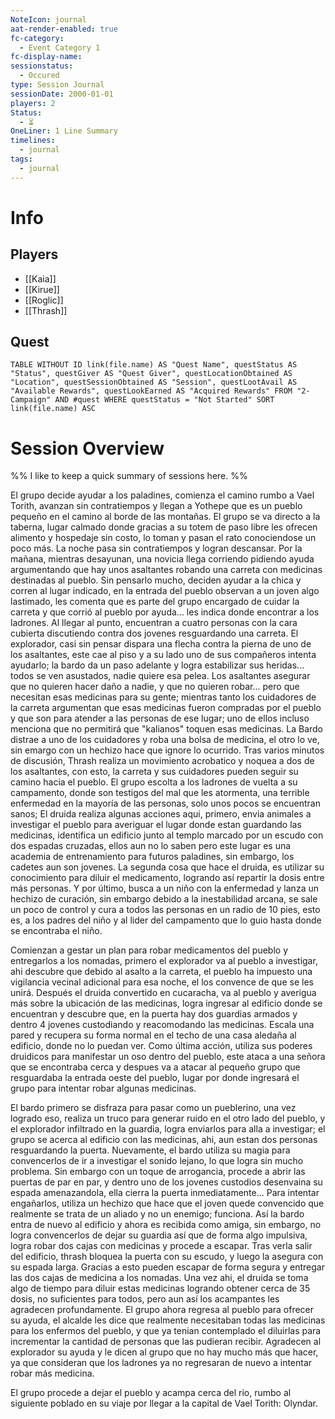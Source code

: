 ```yaml
---
NoteIcon: journal
aat-render-enabled: true
fc-category:
  - Event Category 1
fc-display-name: 
sessionstatus:
  - Occured
type: Session Journal
sessionDate: 2000-01-01
players: 2
Status:
  - ⏳
OneLiner: 1 Line Summary
timelines:
  - journal
tags:
  - journal
---
```




# Info 
## Players
- [[Kaia]]
- [[Kirue]]
- [[Roglic]]
- [[Thrash]]

## Quest
```dataview
TABLE WITHOUT ID link(file.name) AS "Quest Name", questStatus AS "Status", questGiver AS "Quest Giver", questLocationObtained AS "Location", questSessionObtained AS "Session", questLootAvail AS "Available Rewards", questLookEarned AS "Acquired Rewards" FROM "2-Campaign" AND #quest WHERE questStatus = "Not Started" SORT link(file.name) ASC

```

# Session Overview

%% I like to keep a quick summary of sessions here. %%

El grupo decide ayudar a los paladines, comienza el camino rumbo a Vael Torith, avanzan sin contratiempos y llegan a Yothepe que es un pueblo pequeño en el camino al borde de las montañas. El grupo se va directo a la taberna, lugar calmado donde gracias a su totem de paso libre les ofrecen alimento y hospedaje sin costo, lo toman y pasan el rato conociendose un poco más. La noche pasa sin contratiempos y logran descansar.  Por la mañana, mientras desayunan, una novicia llega corriendo pidiendo ayuda argumentando que hay unos asaltantes robando una carreta con medicinas destinadas al pueblo. Sin pensarlo mucho, deciden ayudar a la chica y corren al lugar indicado, en la entrada del pueblo observan a un joven algo lastimado, les comenta que es parte del grupo encargado de cuidar la carreta y que corrió al pueblo por ayuda... les indica donde encontrar a los ladrones. Al llegar al punto, encuentran a cuatro personas con la cara cubierta discutiendo contra dos jovenes resguardando una carreta. El explorador, casi sin pensar dispara una flecha contra la pierna de uno de los asaltantes, este cae al piso y a su lado uno de sus compañeros intenta ayudarlo; la bardo da un paso adelante y logra estabilizar sus heridas... todos se ven asustados, nadie quiere esa pelea. Los asaltantes asegurar que no quieren hacer daño a nadie, y que no quieren robar... pero que necesitan esas medicinas para su gente; mientras tanto los cuidadores de la carreta argumentan que esas medicinas fueron compradas por el pueblo y que son para atender a las personas de ese lugar; uno de ellos incluso menciona que no permitirá que "kalianos" toquen esas medicinas. La Bardo distrae a uno de los cuidadores y roba una bolsa de medicina, el otro lo ve, sin emargo con un hechizo hace que ignore lo ocurrido. Tras varios minutos de discusión, Thrash realiza un movimiento acrobatico y noquea a dos de los asaltantes, con esto, la carreta y sus cuidadores pueden seguir su camino hacia el pueblo. El grupo escolta a los ladrones de vuelta a su campamento, donde son testigos del mal que les atormenta, una terrible enfermedad en la mayoría de las personas, solo unos pocos se encuentran sanos; El druida realiza algunas acciones aqui, primero, envia animales a investigar el pueblo para averiguar el lugar donde estan guardando las medicinas, identifica un edificio junto al templo marcado por un escudo con dos espadas cruzadas, ellos aun no lo saben pero este lugar es una academia de entrenamiento para futuros paladines, sin embargo, los cadetes aun son jovenes.
La segunda cosa que hace el druida, es utilizar su conocimiento para diluir el medicamento, logrando así repartir la dosis entre más personas. Y por último, busca a un niño con la enfermedad y lanza un hechizo de curación, sin embargo debido a la inestabilidad arcana, se sale un poco de control y cura a todos las personas en un radio de 10 pies, esto es, a los padres del niño y al lider del campamento que lo guio hasta donde se encontraba el niño.

Comienzan a gestar un plan para robar medicamentos del pueblo y entregarlos a los nomadas, primero el explorador va al pueblo a investigar, ahi descubre que debido al asalto a la carreta, el pueblo ha impuesto una vigilancia vecinal adicional para esa noche, el los convence de que se les unirá. Después el druida convertido en cucaracha, va al pueblo y averigua más sobre la ubicación de las medicinas, logra ingresar al edificio donde se encuentran y descubre que, en la puerta hay dos guardias armados y dentro 4 jovenes custodiando y reacomodando las medicinas. Escala una pared y recupera su forma normal en el techo de una casa aledaña al edificio, donde no lo puedan ver. Como última acción, utiliza sus poderes druidicos para manifestar un oso dentro del pueblo, este ataca a una señora que se encontraba cerca y despues va a atacar al pequeño grupo que resguardaba la entrada oeste del pueblo, lugar por donde ingresará el grupo para intentar robar algunas medicinas.

El bardo primero se disfraza para pasar como un pueblerino, una vez logrado eso,  realiza un truco para generar ruido en el otro lado del pueblo, y el explorador infiltrado en la guardia, logra enviarlos para alla a investigar; el grupo se acerca al edificio con las medicinas, ahi, aun estan dos personas resguardando la puerta. Nuevamente, el bardo utiliza su magia para convencerlos de ir a investigar el sonido lejano, lo que logra sin mucho problema. Sin embargo con un toque de arrogancia, procede a abrir las puertas de par en par, y dentro uno de los jovenes custodios desenvaina su espada amenazandola, ella cierra la puerta inmediatamente... Para intentar engañarlos, utiliza un hechizo que hace que el joven quede convencido que realmente se trata de un aliado y no un enemigo; funciona. Así la bardo entra de nuevo al edificio y ahora es recibida como amiga, sin embargo, no logra convencerlos de dejar su guardia así que de forma algo impulsiva, logra robar dos cajas con medicinas y procede a escapar. Tras verla salir del edificio, thrash bloquea la puerta con su escudo, y luego la asegura con su espada larga. Gracias a esto pueden escapar de forma segura y entregar las dos cajas de medicina a los nomadas. Una vez ahi, el druida se toma algo de tiempo para diluir estas medicinas logrando obtener cerca de 35 dosis, no suficientes para todos, pero aun así los acampantes les agradecen profundamente.
El grupo ahora regresa al pueblo para ofrecer su ayuda, el alcalde les dice que realmente necesitaban todas las medicinas para los enfermos del pueblo, y que ya tenian contemplado el diluirlas para incrementar la cantidad de personas que las pudieran recibir. Agradecen al explorador su ayuda y le dicen al grupo que no hay mucho más que hacer, ya que consideran que los ladrones ya no regresaran de nuevo a intentar robar más medicina. 

El grupo procede a dejar el pueblo y acampa cerca del rio, rumbo al siguiente poblado en su viaje por llegar a la capital de Vael Torith: Olyndar.